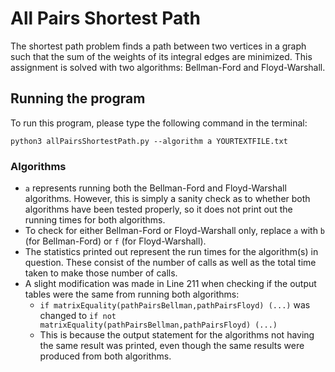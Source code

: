 # All Pairs Shortest Path

The shortest path problem finds a path between two vertices in a graph such that the sum of the weights of its integral edges are minimized. This assignment is solved with two algorithms: Bellman-Ford and Floyd-Warshall.

## Running the program

To run this program, please type the following command in the terminal:

```
python3 allPairsShortestPath.py --algorithm a YOURTEXTFILE.txt
```

### Algorithms

* `a` represents running both the Bellman-Ford and Floyd-Warshall algorithms.
    However, this is simply a sanity check as to whether both algorithms 
    have been tested properly, so it does not print out the running times
    for both algorithms.
* To check for either Bellman-Ford or Floyd-Warshall only, 
    replace `a` with `b` (for Bellman-Ford) or `f` (for Floyd-Warshall).
* The statistics printed out represent the run times for the algorithm(s) in question.
    These consist of the number of calls as well as the total time taken to make
    those number of calls.
* A slight modification was made in Line 211 when checking if the output tables
    were the same from running both algorithms:
  - `if matrixEquality(pathPairsBellman,pathPairsFloyd) (...)` was changed to
    `if not matrixEquality(pathPairsBellman,pathPairsFloyd) (...)`
  - This is because the output statement for the algorithms not having the same result 
    was printed, even though the same results were produced from both algorithms.
